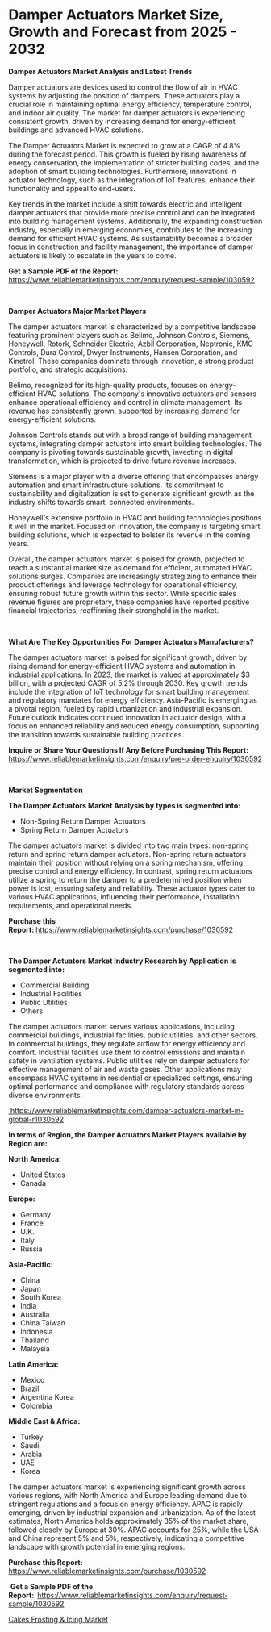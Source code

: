 <p><h1>Damper Actuators Market Size, Growth and Forecast from 2025 - 2032</h1></p><p><strong>Damper Actuators Market Analysis and Latest Trends</strong></p>
<p><p>Damper actuators are devices used to control the flow of air in HVAC systems by adjusting the position of dampers. These actuators play a crucial role in maintaining optimal energy efficiency, temperature control, and indoor air quality. The market for damper actuators is experiencing consistent growth, driven by increasing demand for energy-efficient buildings and advanced HVAC solutions. </p><p>The Damper Actuators Market is expected to grow at a CAGR of 4.8% during the forecast period. This growth is fueled by rising awareness of energy conservation, the implementation of stricter building codes, and the adoption of smart building technologies. Furthermore, innovations in actuator technology, such as the integration of IoT features, enhance their functionality and appeal to end-users. </p><p>Key trends in the market include a shift towards electric and intelligent damper actuators that provide more precise control and can be integrated into building management systems. Additionally, the expanding construction industry, especially in emerging economies, contributes to the increasing demand for efficient HVAC systems. As sustainability becomes a broader focus in construction and facility management, the importance of damper actuators is likely to escalate in the years to come.</p></p>
<p><strong>Get a Sample PDF of the Report:&nbsp;</strong> <a href="https://www.reliablemarketinsights.com/enquiry/request-sample/1030592?utm_campaign=3443&utm_medium=2&utm_source=Github&utm_content=ia&utm_term=21032025&utm_id=damper-actuators">https://www.reliablemarketinsights.com/enquiry/request-sample/1030592</a></p>
<p>&nbsp;</p>
<p><strong>Damper Actuators Major Market Players</strong></p>
<p><p>The damper actuators market is characterized by a competitive landscape featuring prominent players such as Belimo, Johnson Controls, Siemens, Honeywell, Rotork, Schneider Electric, Azbil Corporation, Neptronic, KMC Controls, Dura Control, Dwyer Instruments, Hansen Corporation, and Kinetrol. These companies dominate through innovation, a strong product portfolio, and strategic acquisitions.</p><p>Belimo, recognized for its high-quality products, focuses on energy-efficient HVAC solutions. The company's innovative actuators and sensors enhance operational efficiency and control in climate management. Its revenue has consistently grown, supported by increasing demand for energy-efficient solutions.</p><p>Johnson Controls stands out with a broad range of building management systems, integrating damper actuators into smart building technologies. The company is pivoting towards sustainable growth, investing in digital transformation, which is projected to drive future revenue increases.</p><p>Siemens is a major player with a diverse offering that encompasses energy automation and smart infrastructure solutions. Its commitment to sustainability and digitalization is set to generate significant growth as the industry shifts towards smart, connected environments.</p><p>Honeywell's extensive portfolio in HVAC and building technologies positions it well in the market. Focused on innovation, the company is targeting smart building solutions, which is expected to bolster its revenue in the coming years.</p><p>Overall, the damper actuators market is poised for growth, projected to reach a substantial market size as demand for efficient, automated HVAC solutions surges. Companies are increasingly strategizing to enhance their product offerings and leverage technology for operational efficiency, ensuring robust future growth within this sector. While specific sales revenue figures are proprietary, these companies have reported positive financial trajectories, reaffirming their stronghold in the market.</p></p>
<p>&nbsp;</p>
<p><strong>What Are The Key Opportunities For Damper Actuators Manufacturers?</strong></p>
<p><p>The damper actuators market is poised for significant growth, driven by rising demand for energy-efficient HVAC systems and automation in industrial applications. In 2023, the market is valued at approximately $3 billion, with a projected CAGR of 5.2% through 2030. Key growth trends include the integration of IoT technology for smart building management and regulatory mandates for energy efficiency. Asia-Pacific is emerging as a pivotal region, fueled by rapid urbanization and industrial expansion. Future outlook indicates continued innovation in actuator design, with a focus on enhanced reliability and reduced energy consumption, supporting the transition towards sustainable building practices.</p></p>
<p><strong>Inquire or Share Your Questions If Any Before Purchasing This Report:</strong> <a href="https://www.reliablemarketinsights.com/enquiry/pre-order-enquiry/1030592?utm_campaign=3443&utm_medium=2&utm_source=Github&utm_content=ia&utm_term=21032025&utm_id=damper-actuators">https://www.reliablemarketinsights.com/enquiry/pre-order-enquiry/1030592</a></p>
<p>&nbsp;</p>
<p><strong>Market Segmentation</strong></p>
<p><strong>The Damper Actuators Market Analysis by types is segmented into:</strong></p>
<p><ul><li>Non-Spring Return Damper Actuators</li><li>Spring Return Damper Actuators</li></ul></p>
<p><p>The damper actuators market is divided into two main types: non-spring return and spring return damper actuators. Non-spring return actuators maintain their position without relying on a spring mechanism, offering precise control and energy efficiency. In contrast, spring return actuators utilize a spring to return the damper to a predetermined position when power is lost, ensuring safety and reliability. These actuator types cater to various HVAC applications, influencing their performance, installation requirements, and operational needs.</p></p>
<p><strong>Purchase this Report:&nbsp;</strong><a href="https://www.reliablemarketinsights.com/purchase/1030592?utm_campaign=3443&utm_medium=2&utm_source=Github&utm_content=ia&utm_term=21032025&utm_id=damper-actuators">https://www.reliablemarketinsights.com/purchase/1030592</a></p>
<p>&nbsp;</p>
<p><strong>The Damper Actuators Market Industry Research by Application is segmented into:</strong></p>
<p><ul><li>Commercial Building</li><li>Industrial Facilities</li><li>Public Utilities</li><li>Others</li></ul></p>
<p><p>The damper actuators market serves various applications, including commercial buildings, industrial facilities, public utilities, and other sectors. In commercial buildings, they regulate airflow for energy efficiency and comfort. Industrial facilities use them to control emissions and maintain safety in ventilation systems. Public utilities rely on damper actuators for effective management of air and waste gases. Other applications may encompass HVAC systems in residential or specialized settings, ensuring optimal performance and compliance with regulatory standards across diverse environments.</p></p>
<p><a href="https://www.reliablemarketinsights.com/damper-actuators-market-in-global-r1030592?utm_campaign=3443&utm_medium=2&utm_source=Github&utm_content=ia&utm_term=21032025&utm_id=damper-actuators">&nbsp;https://www.reliablemarketinsights.com/damper-actuators-market-in-global-r1030592</a></p>
<p><strong>In terms of Region, the Damper Actuators Market Players available by Region are:</strong></p>
<p>
    <p> <strong> North America: </strong>
        <ul>
            <li>United States</li>
            <li>Canada</li>
        </ul>
        </p> 
    <p> <strong> Europe: </strong>
        <ul>
            <li>Germany</li>
            <li>France</li>
            <li>U.K.</li>
            <li>Italy</li>
            <li>Russia</li>
        </ul>
        </p> 
    <p> <strong> Asia-Pacific: </strong>
        <ul>
            <li>China</li>
            <li>Japan</li>
            <li>South Korea</li>
            <li>India</li>
            <li>Australia</li>
            <li>China Taiwan</li>
            <li>Indonesia</li>
            <li>Thailand</li>
            <li>Malaysia</li>
        </ul>
        </p> 
    <p> <strong> Latin America: </strong>
        <ul>
            <li>Mexico</li>
            <li>Brazil</li>
            <li>Argentina Korea</li>
            <li>Colombia</li>
        </ul>
        </p> 
    <p> <strong> Middle East & Africa: </strong>
        <ul>
            <li>Turkey</li>
            <li>Saudi</li>
            <li>Arabia</li>
            <li>UAE</li>
            <li>Korea</li>
        </ul>
    </p>
    </p>
<p><p>The damper actuators market is experiencing significant growth across various regions, with North America and Europe leading demand due to stringent regulations and a focus on energy efficiency. APAC is rapidly emerging, driven by industrial expansion and urbanization. As of the latest estimates, North America holds approximately 35% of the market share, followed closely by Europe at 30%. APAC accounts for 25%, while the USA and China represent 5% and 5%, respectively, indicating a competitive landscape with growth potential in emerging regions.</p></p>
<p><strong>Purchase this Report: </strong><a href="https://www.reliablemarketinsights.com/purchase/1030592?utm_campaign=3443&utm_medium=2&utm_source=Github&utm_content=ia&utm_term=21032025&utm_id=damper-actuators">https://www.reliablemarketinsights.com/purchase/1030592</a></p>
<p>&nbsp;<strong>Get a Sample PDF of the Report:&nbsp;&nbsp;</strong><a href="https://www.reliablemarketinsights.com/enquiry/request-sample/1030592?utm_campaign=3443&utm_medium=2&utm_source=Github&utm_content=ia&utm_term=21032025&utm_id=damper-actuators">https://www.reliablemarketinsights.com/enquiry/request-sample/1030592</a></p>
<p><strong></strong></p>
<p><p><a href="https://github.com/salkidtodo/Market-Research-Report-List-1/blob/main/cakes-frosting-icing-market.md?utm_campaign=3443&utm_medium=2&utm_source=Github&utm_content=ia&utm_term=21032025&utm_id=damper-actuators">Cakes Frosting & Icing Market</a></p></p>